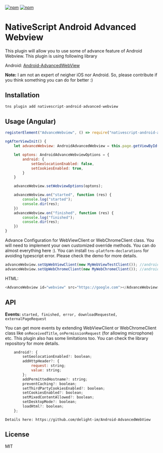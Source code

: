 [![npm](https://img.shields.io/npm/v/nativescript-android-advanced-webview.svg)](https://www.npmjs.com/package/nativescript-android-advanced-webview)
[![npm](https://img.shields.io/npm/dt/nativescript-android-advanced-webview.svg?label=npm%20downloads)](https://www.npmjs.com/package/nativescript-android-advanced-webview)

# NativeScript Android Advanced Webview

This plugin will allow you to use some of advance feature of Android Webview. This plugin is using following library

Android: [Android-AdvancedWebView
](https://github.com/delight-im/Android-AdvancedWebView
)

**Note:** I am not an expert of neigher iOS nor Android. So, please contribute if you think something you can do for better :) 

## Installation


```javascript
tns plugin add nativescript-android-advanced-webview
```

## Usage (Angular)

```javascript
registerElement("AdvanceWebview", () => require("nativescript-android-advanced-webview").AndroidAdvancedWebview);

ngAfterViewInit() {
    let advanceWebview: AndroidAdvancedWebview = this.page.getViewById("webview");

    let optons: AndroidAdvanceWebviewOptions = {
        android: {
            setGeolocationEnabled: false,
            setCookiesEnabled: true,
        }
    }

    advanceWebview.setWebviewOptions(optons);

    advanceWebview.on("started", function (res) {
        console.log("started");
        console.dir(res);
    })
    advanceWebview.on("finished", function (res) {
        console.log("finished");
        console.dir(res);
    })
}
 ```


Advance Configuration for WebViewClient or WebChromeClient class. You will need to implement your own customized override methods. You can do almost everything here :). You can install `tns-platform-declarations` for avoiding typescript error. Please check the demo for more details.

```javascript
advanceWebview.setUpWebViewClient(new MyWebViewTestClient()); //android.webkit.WebViewClient class
advanceWebview.setUpWebChromeClient(new MyWebChromeClient()); //android.webkit.WebChromeClient
```


HTML:
```javascript
<AdvanceWebview id="webview" src="https://google.com"></AdvanceWebview>
```

## API

**Events:** `started, finished, error, downloadRequested, externalPageRequest`

You can get more events by extending WebViewClient or WebChromeClient class like `onReceivedTitle`, `onPermissionRequest` (for allowing microphone) etc. This plugin also has some limitations too. You can check the library repository for more details.

```javascript 
    android?: {
        setGeolocationEnabled?: boolean;
        addHttpHeader?: {
            request: string;
            value: string;
        };
        addPermittedHostname?: string;
        preventCaching?: boolean;
        setThirdPartyCookiesEnabled?: boolean;
        setCookiesEnabled?: boolean;
        setMixedContentAllowed?: boolean;
        setDesktopMode?: boolean;
        loadHtml?: boolean;
    };
```
    Details here: https://github.com/delight-im/Android-AdvancedWebView
## License

MIT
